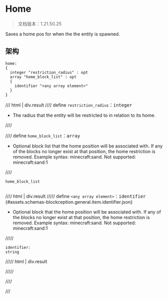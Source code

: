# Home

> 文档版本：1.21.50.25

Saves a home pos for when the the entity is spawned.

## 架构

```mcschema
home:
{
  integer "restriction_radius" : opt
  array "home_block_list" : opt
  {
    identifier "<any array element>"
  }
}

```

/// html | div.result
//// define
`restriction_radius`：<samp>integer</samp>

- The radius that the entity will be restricted to in relation to its home.


////


//// define
`home_block_list`：<samp>array</samp>

- Optional block list that the home position will be associated with. If any of the blocks no longer exist at that position, the home restriction is removed. Example syntax: minecraft:sand. Not supported: minecraft:sand:1


////

<div class="language-text highlight"><span class="filename"><code>home_block_list</code></span><pre id="__code_1"><span></span></pre></div>

//// html | div.result
///// define
`<any array element>`：<samp>identifier</samp> {#assets.schemas-blockception.general.item.identifier.json}

- Optional block that the home position will be associated with. If any of the blocks no longer exist at that position, the home restriction is removed. Example syntax: minecraft:sand. Not supported: minecraft:sand:1


/////

```mcschema
identifier:
string

```

///// html | div.result

/////



////


///

